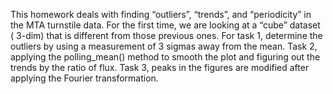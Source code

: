 This homework deals with finding “outliers”, “trends”, and “periodicity” in the MTA turnstile data. For the first time, we are looking at a “cube” dataset ( 3-dim) that is different from those previous
ones. For task 1, determine the outliers by using a measurement of 3 sigmas away from the mean. Task 2, applying the polling_mean() method to smooth the plot and figuring out the trends by the ratio of flux. Task 3, peaks in the figures are modified after applying the Fourier transformation. 
